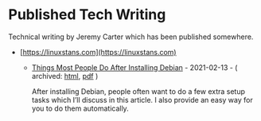﻿# Published Tech Writing

Technical writing by Jeremy Carter which has been published somewhere.

* [https://linuxstans.com](https://linuxstans.com)

    - [Things Most People Do After Installing Debian](https://linuxstans.com/things-most-people-do-after-installing-debian/) - 2021-02-13 - ( archived: [html](https://defcronyke.github.io/published-tech-writing/linuxstans.com/things-most-people-do-after-installing-debian/), [pdf](https://defcronyke.github.io/published-tech-writing/linuxstans.com/things-most-people-do-after-installing-debian/Things%20Most%20People%20Do%20After%20Installing%20Debian%20-%20Linux%20Stans.pdf) )
        
        After installing Debian, people often want to do a few extra setup tasks which I’ll discuss in this article. I also provide an easy way for you to do them automatically.

